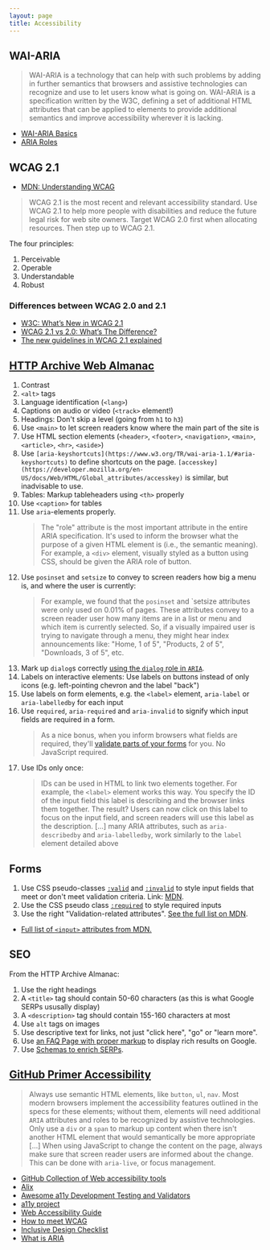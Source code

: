 ```yaml
---
layout: page
title: Accessibility
---
```


## WAI-ARIA

> WAI-ARIA is a technology that can help with such problems by adding in further semantics that browsers and assistive technologies can recognize and use to let users know what is going on.
> WAI-ARIA is a specification written by the W3C, defining a set of additional HTML attributes that can be applied to elements to provide additional semantics and improve accessibility wherever it is lacking.

- [WAI-ARIA Basics](https://developer.mozilla.org/en-US/docs/Learn/Accessibility/WAI-ARIA_basics)
- [ARIA Roles](https://www.w3.org/TR/wai-aria-1.1/#role_definitions)

## WCAG 2.1

- [MDN: Understanding WCAG](https://developer.mozilla.org/en-US/docs/Web/Accessibility/Understanding_WCAG)

> WCAG 2.1 is the most recent and relevant accessibility standard. Use WCAG 2.1 to help more people with disabilities and reduce the future legal risk for web site owners. Target WCAG 2.0 first when allocating resources. Then step up to WCAG 2.1.

The four principles:

1. Perceivable
2. Operable
3. Understandable
4. Robust

### Differences between WCAG 2.0 and 2.1

- [W3C: What’s New in WCAG 2.1](https://www.w3.org/WAI/standards-guidelines/wcag/new-in-21/)
- [WCAG 2.1 vs 2.0: What’s The Difference?](https://www.mannixmarketing.com/blog/wcag-2-1-vs-2-0/)
- [The new guidelines in WCAG 2.1 explained](https://alexanderskogberg.com/2018/02/new-guidelines-wcag-2-1-explained/)

## [HTTP Archive Web Almanac](https://almanac.httparchive.org/en/2019/accessibility)

1. Contrast
2. `<alt>` tags
3. Language identification (`<lang>`)
4. Captions on audio or video (`<track>` element!)
5. Headings: Don't skip a level (going from `h1` to `h3`)
6. Use `<main>` to let screen readers know where the main part of the site is
7. Use HTML section elements (`<header>`, `<footer>`, `<navigation>`, `<main>`, `<article>`, `<hr>`, `<aside>`)
8. Use `[aria-keyshortcuts](https://www.w3.org/TR/wai-aria-1.1/#aria-keyshortcuts)` to define shortcuts on the page. `[accesskey](https://developer.mozilla.org/en-US/docs/Web/HTML/Global_attributes/accesskey)` is similar, but inadvisable to use.
9. Tables: Markup tableheaders using `<th>` properly
10. Use `<caption>` for tables
11. Use `aria`-elements properly.
    > The "role" attribute is the most important attribute in the entire ARIA specification. It's used to inform the browser what the purpose of a given HTML element is (i.e., the semantic meaning). For example, a `<div>` element, visually styled as a button using CSS, should be given the ARIA role of button.
12. Use `posinset` and `setsize` to convey to screen readers how big a menu is, and where the user is currently:
    > For example, we found that the `posinset` and `setsize attributes were only used on 0.01% of pages. These attributes convey to a screen reader user how many items are in a list or menu and which item is currently selected. So, if a visually impaired user is trying to navigate through a menu, they might hear index announcements like: "Home, 1 of 5", "Products, 2 of 5", "Downloads, 3 of 5", etc.
13. Mark up `dialog`s correctly [using the `dialog` role in `ARIA`](https://developer.mozilla.org/en-US/docs/Web/Accessibility/ARIA/Roles/dialog_role).
14. Labels on interactive elements: Use labels on buttons instead of only icons (e.g. left-pointing chevron and the label "back")
15. Use labels on form elements, e.g. the `<label>` element, `aria-label` or `aria-labelledby` for each input
16. Use `required`, `aria-required` and `aria-invalid` to signify which input fields are required in a form.
    > As a nice bonus, when you inform browsers what fields are required, they'll [validate parts of your forms](https://developer.mozilla.org/en-US/docs/Learn/HTML/Forms/Form_validation) for you. No JavaScript required.
17. Use IDs only once:
    > IDs can be used in HTML to link two elements together. For example, the `<label>` element works this way. You specify the ID of the input field this label is describing and the browser links them together. The result? Users can now click on this label to focus on the input field, and screen readers will use this label as the description.
    > [...] many ARIA attributes, such as `aria-describedby` and `aria-labelledby`, work similarly to the `label` element detailed above

## Forms

1. Use CSS pseudo-classes [`:valid`](https://developer.mozilla.org/en-US/docs/Web/CSS/:valid) and [`:invalid`](https://developer.mozilla.org/en-US/docs/Web/CSS/:invalid) to style input fields that meet or don't meet validation criteria. Link: [MDN](https://developer.mozilla.org/en-US/docs/Learn/HTML/Forms/Form_validation).
2. Use the CSS pseudo class [`:required`](https://developer.mozilla.org/en-US/docs/Web/CSS/:required) to style required inputs
3. Use the right "Validation-related attributes". [See the full list on MDN](https://developer.mozilla.org/en-US/docs/Web/Guide/HTML/HTML5/Constraint_validation#Validation-related_attributes).

- [Full list of `<input>` attributes from MDN.](https://developer.mozilla.org/en-US/docs/Web/HTML/Element/input#Form_%3Cinput%3E_types)

## SEO

From the HTTP Archive Almanac:

1. Use the right headings
2. A `<title>` tag should contain 50-60 characters (as this is what Google SERPs ususally display)
3. A `<description>` tag should contain 155-160 characters at most
4. Use `alt` tags on images
5. Use descriptive text for links, not just "click here", "go" or "learn more".
6. Use [an FAQ Page with proper markup](https://developers.google.com/search/docs/data-types/faqpage) to display rich results on Google.
7. Use [Schemas to enrich SERPs](https://schema.org/WebPage).

## [GitHub Primer Accessibility](https://primer.style/css/principles/accessibility)

> Always use semantic HTML elements, like `button`, `ul`, `nav`. Most modern browsers implement the accessibility features outlined in the specs for these elements; without them, elements will need additional `ARIA` attributes and roles to be recognized by assistive technologies.
> Only use a `div` or a `span` to markup up content when there isn't another HTML element that would semantically be more appropriate [...]
> When using JavaScript to change the content on the page, always make sure that screen reader users are informed about the change. This can be done with `aria-live`, or focus management.

- [GitHub Collection of Web accessibility tools](https://github.com/collections/web-accessibility)
- [Alix](https://github.com/ffoodd/a11y.css)
- [Awesome a11y Development Testing and Validators](https://github.com/brunopulis/awesome-a11y/blob/master/topics/validators.md)
- [a11y project](https://a11yproject.com)
- [Web Accessibility Guide](https://webaccessibility.guide)
- [How to meet WCAG](https://www.w3.org/WAI/WCAG21/quickref/)
- [Inclusive Design Checklist](https://github.com/Heydon/inclusive-design-checklist)
- [What is ARIA](https://blog.benmyers.dev/aria/)
